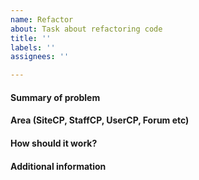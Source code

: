 ```yaml
---
name: Refactor
about: Task about refactoring code
title: ''
labels: ''
assignees: ''

---
```


#### Summary of problem


#### Area (SiteCP, StaffCP, UserCP, Forum etc)


#### How should it work?


#### Additional information
